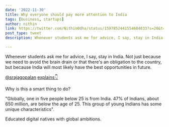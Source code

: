 ```yaml
---
date: '2022-11-30'
title: Why everyone should pay more attention to India   
tags: [business, startups]
author: nithin
link: https://twitter.com/Nithin0dha/status/1597852441554604033?s=20&t=JG34ScBETZvhf_V7l-Y2dA
post_type: tweet
description: Whenever students ask me for advice, I say, stay in India. Not just because we need to avoid the brain drain...

---
```


Whenever students ask me for advice, I say, stay in India. Not just because we need to avoid the brain drain or that there's an obligation to the country, but because India will most likely have the best opportunities in future.

[@srajagopalan](https://twitter.com/srajagopalan) [explains👇](https://srajagopalan.substack.com/p/why-everyone-should-pay-more-attention)

Why is this a smart thing to do?
 
"Globally, one in five people below 25 is from India. 47% of Indians, about 650 million, are below the age of 25. This group of young Indians has some unique characteristics".
 
Educated digital natives with global ambitions.
